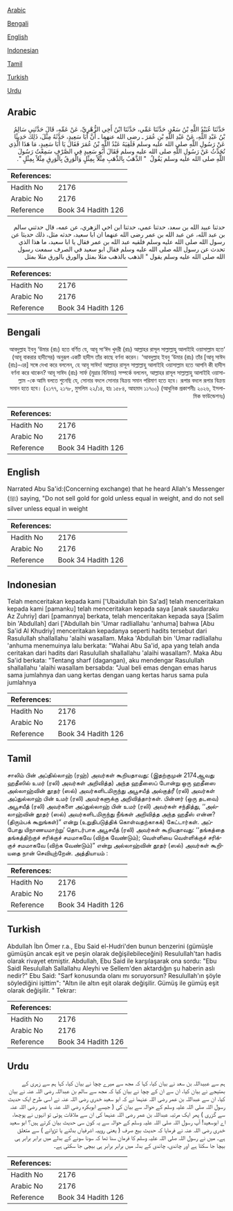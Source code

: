 [Arabic](#arabic)

[Bengali](#bengali)

[English](#english)

[Indonesian](#indonesian)

[Tamil](#tamil)

[Turkish](#turkish)

[Urdu](#urdu)

## Arabic


<div dir="rtl" lang="ar" style={{fontSize:'larger',backgroundColor:'#f8f9fa',padding:20}}>
حَدَّثَنَا عُبَيْدُ اللَّهِ بْنُ سَعْدٍ، حَدَّثَنَا عَمِّي، حَدَّثَنَا ابْنُ أَخِي الزُّهْرِيِّ، عَنْ عَمِّهِ، قَالَ حَدَّثَنِي سَالِمُ بْنُ عَبْدِ اللَّهِ، عَنْ عَبْدِ اللَّهِ بْنِ عُمَرَ ـ رضى الله عنهما ـ أَنَّ أَبَا سَعِيدٍ، حَدَّثَهُ مِثْلَ، ذَلِكَ حَدِيثًا عَنْ رَسُولِ اللَّهِ صلى الله عليه وسلم فَلَقِيَهُ عَبْدُ اللَّهِ بْنُ عُمَرَ فَقَالَ يَا أَبَا سَعِيدٍ، مَا هَذَا الَّذِي تُحَدِّثُ عَنْ رَسُولِ اللَّهِ صلى الله عليه وسلم فَقَالَ أَبُو سَعِيدٍ فِي الصَّرْفِ سَمِعْتُ رَسُولَ اللَّهِ صلى الله عليه وسلم يَقُولُ ‏ "‏ الذَّهَبُ بِالذَّهَبِ مِثْلاً بِمِثْلٍ وَالْوَرِقُ بِالْوَرِقِ مِثْلاً بِمِثْلٍ ‏"‏‏.‏
</div>
<div style={{backgroundColor:'#f8f9fa',padding:20, marginBottom: 10}}><table> <thead> <tr> <th>References:</th> <th></th> </tr> </thead> <tbody><tr><td>Hadith No</td><td>2176</td></tr><tr><td>Arabic No</td><td>2176</td></tr><tr><td>Reference</td><td>Book 34 Hadith 126</td></tr></tbody></table></div>


<div dir="rtl" lang="ar" style={{fontSize:'larger',backgroundColor:'#f8f9fa',padding:20}}>
حدثنا عبيد الله بن سعد، حدثنا عمي، حدثنا ابن اخي الزهري، عن عمه، قال حدثني سالم بن عبد الله، عن عبد الله بن عمر رضى الله عنهما ان ابا سعيد، حدثه مثل، ذلك حديثا عن رسول الله صلى الله عليه وسلم فلقيه عبد الله بن عمر فقال يا ابا سعيد، ما هذا الذي تحدث عن رسول الله صلى الله عليه وسلم فقال ابو سعيد في الصرف سمعت رسول الله صلى الله عليه وسلم يقول " الذهب بالذهب مثلا بمثل والورق بالورق مثلا بمثل
</div>
<div style={{backgroundColor:'#f8f9fa',padding:20, marginBottom: 10}}><table> <thead> <tr> <th>References:</th> <th></th> </tr> </thead> <tbody><tr><td>Hadith No</td><td>2176</td></tr><tr><td>Arabic No</td><td>2176</td></tr><tr><td>Reference</td><td>Book 34 Hadith 126</td></tr></tbody></table></div>

## Bengali


<div dir="rtl" lang="bn" style={{fontSize:'larger',backgroundColor:'#f8f9fa',padding:20}}>
‘আবদুল্লাহ ইবনু ‘উমার (রাঃ) হতে বর্ণিত যে, আবূ সা‘ঈদ খুদরী (রাঃ) আল্লাহর রাসূল সাল্লাল্লাহু আলাইহি ওয়াসাল্লাম হতে (আবূ বাকরার হাদীসের) অনুরূপ একটি হাদীস তাঁর কাছে বর্ণনা করেন। ‘আবদুল্লাহ ইবনু ‘উমার (রাঃ) তাঁর [আবূ সাঈদ (রাঃ)-এর] সঙ্গে দেখা করে বললেন, হে আবূ সাঈদ! আল্লাহর রাসূল সাল্লাল্লাহু আলাইহি ওয়াসাল্লাম হতে আপনি কী হাদীস বর্ণনা করে থাকেন? আবূ সাঈদ (রাঃ) সার্ফ (মুদ্রার বিনিময়) সম্পর্কে বললেন, আল্লাহর রাসূল সাল্লাল্লাহু আলাইহি ওয়াসাল্লাম -কে আমি বলতে শুনেছি যে, সোনার বদলে সোনার বিক্রয় সমান পরিমাণ হতে হবে। রূপার বদলে রূপার বিক্রয় সমান হতে হবে। (২১৭৭, ২১৭৮, মুসলিম ২২/১৪, হাঃ ১৫৮৪, আহমাদ ১১৭০০) (আধুনিক প্রকাশনীঃ ২০২৬, ইসলামিক ফাউন্ডেশনঃ)
</div>
<div style={{backgroundColor:'#f8f9fa',padding:20, marginBottom: 10}}><table> <thead> <tr> <th>References:</th> <th></th> </tr> </thead> <tbody><tr><td>Hadith No</td><td>2176</td></tr><tr><td>Arabic No</td><td>2176</td></tr><tr><td>Reference</td><td>Book 34 Hadith 126</td></tr></tbody></table></div>

## English


<div dir="ltr" lang="en" style={{fontSize:'larger',backgroundColor:'#f8f9fa',padding:20}}>
Narrated Abu Sa'id:(Concerning exchange) that he heard Allah's Messenger (ﷺ) saying, "Do not sell gold for gold unless equal in weight, and do not sell silver unless equal in weight
</div>
<div style={{backgroundColor:'#f8f9fa',padding:20, marginBottom: 10}}><table> <thead> <tr> <th>References:</th> <th></th> </tr> </thead> <tbody><tr><td>Hadith No</td><td>2176</td></tr><tr><td>Arabic No</td><td>2176</td></tr><tr><td>Reference</td><td>Book 34 Hadith 126</td></tr></tbody></table></div>

## Indonesian


<div dir="ltr" lang="id" style={{fontSize:'larger',backgroundColor:'#f8f9fa',padding:20}}>
Telah menceritakan kepada kami ['Ubaidullah bin Sa'ad] telah menceritakan kepada kami [pamanku] telah menceritakan kepada saya [anak saudaraku Az Zuhriy] dari [pamannya] berkata, telah menceritakan kepada saya [Salim bin 'Abdullah] dari ['Abdullah bin 'Umar radliallahu 'anhuma] bahwa [Abu Sa'id Al Khudriy] menceritakan kepadanya seperti hadits tersebut dari Rasulullah shallallahu 'alaihi wasallam. Maka 'Abdullah bin 'Umar radliallahu 'anhuma menemuinya lalu berkata: "Wahai Abu Sa'id, apa yang telah anda ceritakan dari hadits dari Rasulullah shallallahu 'alaihi wasallam?. Maka Abu Sa'id berkata: "Tentang sharf (dagangan), aku mendengar Rasulullah shallallahu 'alaihi wasallam bersabda: "Jual beli emas dengan emas harus sama jumlahnya dan uang kertas dengan uang kertas harus sama pula jumlahnya
</div>
<div style={{backgroundColor:'#f8f9fa',padding:20, marginBottom: 10}}><table> <thead> <tr> <th>References:</th> <th></th> </tr> </thead> <tbody><tr><td>Hadith No</td><td>2176</td></tr><tr><td>Arabic No</td><td>2176</td></tr><tr><td>Reference</td><td>Book 34 Hadith 126</td></tr></tbody></table></div>

## Tamil


<div dir="ltr" lang="ta" style={{fontSize:'larger',backgroundColor:'#f8f9fa',padding:20}}>
சாலிம் பின் அப்தில்லாஹ் (ரஹ்) அவர்கள் கூறியதாவது: (இதற்குமுன் 2174ஆவது ஹதீஸில் உமர் (ரலி) அவர்கள் அறிவித்த) அந்த ஹதீஸைப் போன்று ஒரு ஹதீஸை அல்லாஹ்வின் தூதர் (ஸல்) அவர்களிடமிருந்து அபூசயீத் அல்குத்ரீ (ரலி) அவர்கள் அப்துல்லாஹ் பின் உமர் (ரலி) அவர்களுக்கு அறிவித்தார்கள். பின்னர் (ஒரு தடவை) அபூசயீத் (ரலி) அவர்களை அப்துல்லாஹ் பின் உமர் (ரலி) அவர்கள் சந்தித்து, ‘‘அல்லாஹ்வின் தூதர் (ஸல்) அவர்களிடமிருந்து நீங்கள் அறிவித்த அந்த ஹதீஸ் என்ன? (திரும்பக் கூறுங்கள்)” என்று (உறுதிபடுத்திக் கொள்வதற்காகக்) கேட்டார்கள். அப்போது யிநாணயமாற்று’ தொடர்பாக அபூசயீத் (ரலி) அவர்கள் கூறியதாவது: ‘‘தங்கத்தை தங்கத்திற்குச் சரிக்குச் சமமாகவே (விற்க வேண்டும்); வெள்ளியை வெள்ளிக்குச் சரிக்குச் சமமாகவே (விற்க வேண்டும்)” என்று அல்லாஹ்வின் தூதர் (ஸல்) அவர்கள் கூறியதை நான் செவியுற்றேன். அத்தியாயம் :
</div>
<div style={{backgroundColor:'#f8f9fa',padding:20, marginBottom: 10}}><table> <thead> <tr> <th>References:</th> <th></th> </tr> </thead> <tbody><tr><td>Hadith No</td><td>2176</td></tr><tr><td>Arabic No</td><td>2176</td></tr><tr><td>Reference</td><td>Book 34 Hadith 126</td></tr></tbody></table></div>

## Turkish


<div dir="ltr" lang="tr" style={{fontSize:'larger',backgroundColor:'#f8f9fa',padding:20}}>
Abdullah İbn Ömer r.a., Ebu Said el-Hudri'den bunun benzerini (gümüşle gümüşün ancak eşit ve peşin olarak değişilebileceğini) Resulullah'tan hadis olarak rivayet etmiştir. Abdullah, Ebu Said ile karşılaşarak ona sordu: "Ebu Saidl Resulullah Sallallahu Aleyhi ve Sellem'den aktardığın şu haberin aslı nedir?" Ebu Said: "Sarf konusunda olanı mı soruyorsun? Resulullah'ın şöyle söylediğini işittim": "Altın ile altın eşit olarak değişilir. Gümüş ile gümüş eşit olarak değişilir. " Tekrar:
</div>
<div style={{backgroundColor:'#f8f9fa',padding:20, marginBottom: 10}}><table> <thead> <tr> <th>References:</th> <th></th> </tr> </thead> <tbody><tr><td>Hadith No</td><td>2176</td></tr><tr><td>Arabic No</td><td>2176</td></tr><tr><td>Reference</td><td>Book 34 Hadith 126</td></tr></tbody></table></div>

## Urdu


<div dir="rtl" lang="ur" style={{fontSize:'larger',backgroundColor:'#f8f9fa',padding:20}}>
ہم سے عبیداللہ بن سعد نے بیان کیا، کہا کہ مجھ سے میرے چچا نے بیان کیا، کہا ہم سے زہری کے بھتیجے نے بیان کیا، ان سے ان کے چچا نے بیان کیا کہ مجھ سے سالم بن عبداللہ رضی اللہ عنہ نے بیان کیا، ان سے عبداللہ بن عمر رضی اللہ عنہما نے کہ ابو سعید خدری رضی اللہ عنہ نے اسی طرح ایک حدیث رسول اللہ صلی اللہ علیہ وسلم کے حوالہ سے بیان کی ( جیسے ابوبکرہ رضی اللہ عنہ یا عمر رضی اللہ عنہ سے گزری ) پھر ایک مرتبہ عبداللہ بن عمر رضی اللہ عنہما کی ان سے ملاقات ہوئی تو انہوں نے پوچھا، اے ابوسعید! آپ رسول اللہ صلی اللہ علیہ وسلم کے حوالہ سے یہ کون سی حدیث بیان کرتے ہیں؟ ابو سعید خدری رضی اللہ عنہ نے فرمایا کہ حدیث بیع صرف ( یعنی روپیہ اشرفیاں بدلنے یا تڑوانے ) سے متعلق ہے۔ میں نے رسول اللہ صلی اللہ علیہ وسلم کا فرمان سنا تھا کہ سونا سونے کے بدلے میں برابر برابر ہی بیچا جا سکتا ہے اور چاندی، چاندی کے بدلہ میں برابر برابر ہی بیچی جا سکتی ہے۔
</div>
<div style={{backgroundColor:'#f8f9fa',padding:20, marginBottom: 10}}><table> <thead> <tr> <th>References:</th> <th></th> </tr> </thead> <tbody><tr><td>Hadith No</td><td>2176</td></tr><tr><td>Arabic No</td><td>2176</td></tr><tr><td>Reference</td><td>Book 34 Hadith 126</td></tr></tbody></table></div>
